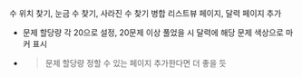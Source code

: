 수 위치 찾기, 눈금 수 찾기, 사라진 수 찾기 병합
리스트뷰 페이지, 달력 페이지 추가
- 문제 할당량 각 20으로 설정, 20문제 이상 풀었을 시 달력에 해당 문제 색상으로 마커 표시
- > 문제 할당량 정할 수 있는 페이지 추가한다면 더 좋을 듯
